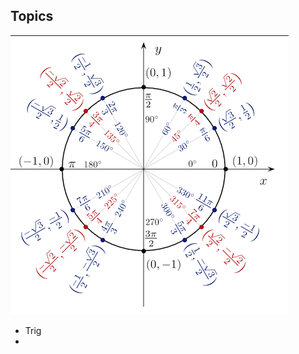 <h2>Topics</h2>
<p>
  <img src="unit_circle3684925022841182452.png">
</p>
<ul>
  <li>Trig</li>
  <li></li>
</ul>

